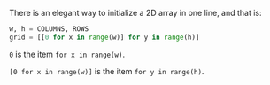 <!--title={Initialize 2D array}-->

<!--badges={Python:33}-->

<!--concepts={2D Lists,Indexing 2D Lists}-->

There is an elegant way to initialize a 2D array in one line, and that is:

```python
w, h = COLUMNS, ROWS
grid = [[0 for x in range(w)] for y in range(h)] 
```

`0` is the item `for x in range(w)`.

`[0 for x in range(w)]` is the item `for y in range(h)`.


